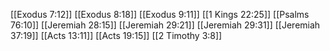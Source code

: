 [[Exodus 7:12]]
[[Exodus 8:18]]
[[Exodus 9:11]]
[[1 Kings 22:25]]
[[Psalms 76:10]]
[[Jeremiah 28:15]]
[[Jeremiah 29:21]]
[[Jeremiah 29:31]]
[[Jeremiah 37:19]]
[[Acts 13:11]]
[[Acts 19:15]]
[[2 Timothy 3:8]]

